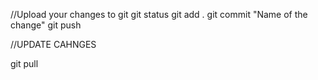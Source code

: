 //Upload your changes to git 
git status 
git add . 
git commit "Name of the change"
git push    


//UPDATE CAHNGES 

git pull
